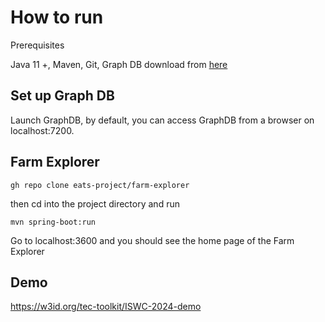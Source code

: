 # How to run

Prerequisites

Java 11 +,
Maven,
Git, 
Graph DB download from <a href="https://graphdb.ontotext.com/">here</a>

## Set up Graph DB
Launch GraphDB, by default, you can access GraphDB from a browser on localhost:7200.

## Farm Explorer

````
gh repo clone eats-project/farm-explorer
````

then cd into the project directory and run 

````
mvn spring-boot:run
````

Go to localhost:3600 and you should see the home page of the Farm Explorer


## Demo 

<a href="https://w3id.org/tec-toolkit/ISWC-2024-demo">https://w3id.org/tec-toolkit/ISWC-2024-demo</a>
